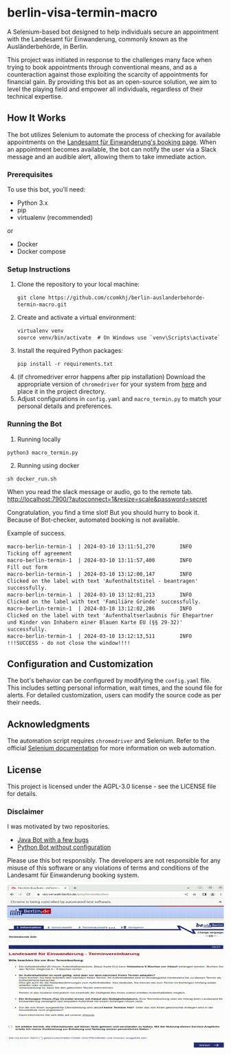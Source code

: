 # berlin-visa-termin-macro

A Selenium-based bot designed to help individuals secure an appointment with the Landesamt für Einwanderung, commonly known as the Ausländerbehörde, in Berlin.

This project was initiated in response to the challenges many face when trying to book appointments through conventional means, and as a counteraction against those exploiting the scarcity of appointments for financial gain. By providing this bot as an open-source solution, we aim to level the playing field and empower all individuals, regardless of their technical expertise.

## How It Works

The bot utilizes Selenium to automate the process of checking for available appointments on the [Landesamt für Einwanderung's booking page](https://otv.verwalt-berlin.de/ams/TerminBuchen). When an appointment becomes available, the bot can notify the user via a Slack message and an audible alert, allowing them to take immediate action.

### Prerequisites

To use this bot, you'll need:
- Python 3.x
- pip
- virtualenv (recommended)

or

- Docker
- Docker compose

### Setup Instructions

1. Clone the repository to your local machine:
   ```
   git clone https://github.com/ccomkhj/berlin-auslanderbehorde-termin-macro.git
   ```
2. Create and activate a virtual environment:
   ```
   virtualenv venv
   source venv/bin/activate  # On Windows use `venv\Scripts\activate`
   ```
3. Install the required Python packages:
   ```
   pip install -r requirements.txt
   ```
4. (if chromedriver error happens after pip installation) Download the appropriate version of `chromedriver` for your system from [here](https://chromedriver.chromium.org/downloads) and place it in the project directory.
5. Adjust configurations in `config.yaml` and `macro_termin.py` to match your personal details and preferences. 

### Running the Bot

1. Running locally
```
python3 macro_termin.py
```

2. Running using docker
```
sh docker_run.sh
```
When you read the slack message or audio, go to the remote tab.
[http://localhost:7900/?autoconnect=1&resize=scale&password=secret](http://localhost:7900/?autoconnect=1&resize=scale&password=secret)

Congratulation, you find a time slot! But you should hurry to book it.
Because of Bot-checker, automated booking is not available.

Example of success.
```
macro-berlin-termin-1  | 2024-03-10 13:11:51,270        INFO       Ticking off agreement
macro-berlin-termin-1  | 2024-03-10 13:11:57,400        INFO       Fill out form
macro-berlin-termin-1  | 2024-03-10 13:12:00,147        INFO       Clicked on the label with text 'Aufenthaltstitel - beantragen' successfully.
macro-berlin-termin-1  | 2024-03-10 13:12:01,213        INFO       Clicked on the label with text 'Familiäre Gründe' successfully.
macro-berlin-termin-1  | 2024-03-10 13:12:02,286        INFO       Clicked on the label with text 'Aufenthaltserlaubnis für Ehepartner und Kinder von Inhabern einer Blauen Karte EU (§§ 29-32)' successfully.
macro-berlin-termin-1  | 2024-03-10 13:12:13,511        INFO       !!!SUCCESS - do not close the window!!!!
```


## Configuration and Customization

The bot's behavior can be configured by modifying the `config.yaml` file. This includes setting personal information, wait times, and the sound file for alerts. For detailed customization, users can modify the source code as per their needs.

## Acknowledgments

The automation script requires `chromedriver` and Selenium. Refer to the official [Selenium documentation](https://www.selenium.dev/documentation/en/) for more information on web automation.

## License

This project is licensed under the AGPL-3.0 license - see the LICENSE file for details.

### Disclaimer

I was motivated by two repositories.
- [Java Bot with a few bugs](https://github.com/yilmaznaslan/berlin-auslaenderbehorde-termin-bot )
- [Python Bot without configuration](https://github.com/capital-G/berlin-auslanderbehorde-termin-bot )

Please use this bot responsibly. The developers are not responsible for any misuse of this software or any violations of terms and conditions of the Landesamt für Einwanderung booking system.

![Demo](data/demo.gif)
